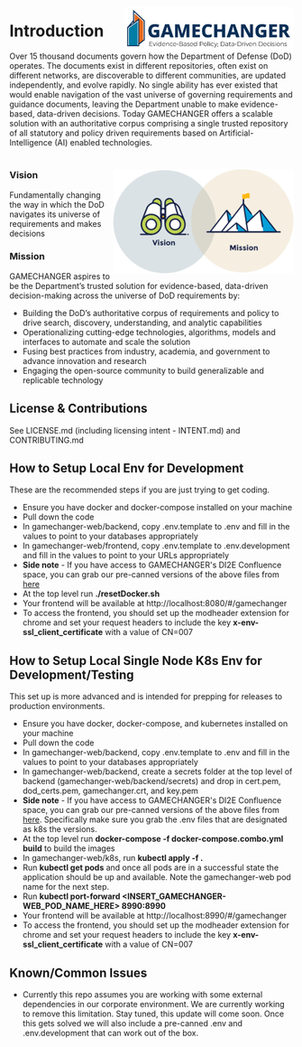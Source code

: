 <img src="./img/tags/GAMECHANGER-NoPentagon_RGB@3x.png" align="right"
     alt="Mission Vision Icons" width="300" >
# Introduction

Over 15 thousand documents govern how the Department of Defense (DoD) operates. The documents exist in different repositories, often exist on different networks, are discoverable to different communities, are updated independently, and evolve rapidly. No single ability has ever existed that would enable navigation of the vast universe of governing requirements and guidance documents, leaving the Department unable to make evidence-based, data-driven decisions. Today GAMECHANGER offers a scalable solution with an authoritative corpus comprising a single trusted repository of all statutory and policy driven requirements based on Artificial-Intelligence (AI) enabled technologies.

#
<img src="./img/original/Brand_Platform.png" align="right"
     alt="Mission Vision Icons" width="320" >

### Vision

Fundamentally changing the way in which the DoD navigates its universe of requirements and makes decisions

### Mission
GAMECHANGER aspires to be the Department’s trusted solution for evidence-based, data-driven decision-making across the universe of DoD requirements by:

- Building the DoD’s authoritative corpus of requirements and policy to drive search, discovery, understanding, and analytic capabilities
- Operationalizing cutting-edge technologies, algorithms, models and interfaces to automate and scale the solution
- Fusing best practices from industry, academia, and government to advance innovation and research
- Engaging the open-source community to build generalizable and replicable technology

## License & Contributions
See LICENSE.md (including licensing intent - INTENT.md) and CONTRIBUTING.md

## How to Setup Local Env for Development

These are the recommended steps if you are just trying to get coding.

- Ensure you have docker and docker-compose installed on your machine
- Pull down the code
- In gamechanger-web/backend, copy .env.template to .env and fill in the values to point to your databases appropriately
- In gamechanger-web/frontend, copy .env.template to .env.development and fill in the values to point to your URLs appropriately
- **Side note** - If you have access to GAMECHANGER's DI2E Confluence space, you can grab our pre-canned versions of the above files from [here](https://confluence.di2e.net/display/UOT/GC+-+Development+Resources)
- At the top level run **./resetDocker.sh**
- Your frontend will be available at http://localhost:8080/#/gamechanger
- To access the frontend, you should set up the modheader extension for chrome and set your request headers to include the key **x-env-ssl_client_certificate** with a value of CN=007

## How to Setup Local Single Node K8s Env for Development/Testing

This set up is more advanced and is intended for prepping for releases to production environments.

- Ensure you have docker, docker-compose, and kubernetes installed on your machine
- Pull down the code
- In gamechanger-web/backend, copy .env.template to .env and fill in the values to point to your databases appropriately
- In gamechanger-web/backend, create a secrets folder at the top level of backend (gamechanger-web/backend/secrets) and drop in cert.pem, dod_certs.pem, gamechanger.crt, and key.pem
- **Side note** - If you have access to GAMECHANGER's DI2E Confluence space, you can grab our pre-canned versions of the above files from [here](https://confluence.di2e.net/display/UOT/GC+-+Development+Resources). Specifically make sure you grab the .env files that are designated as k8s the versions.
- At the top level run **docker-compose -f docker-compose.combo.yml build** to build the images
- In gamechanger-web/k8s, run **kubectl apply -f .**
- Run **kubectl get pods** and once all pods are in a successful state the application should be up and available. Note the gamechanger-web pod name for the next step.
- Run **kubectl port-forward <INSERT_GAMECHANGER-WEB_POD_NAME_HERE> 8990:8990**
- Your frontend will be available at http://localhost:8990/#/gamechanger
- To access the frontend, you should set up the modheader extension for chrome and set your request headers to include the key **x-env-ssl_client_certificate** with a value of CN=007

## Known/Common Issues

- Currently this repo assumes you are working with some external dependencies in our corporate environment. We are currently working to remove this limitation. Stay tuned, this update will come soon. Once this gets solved we will also include a pre-canned .env and .env.development that can work out of the box.
